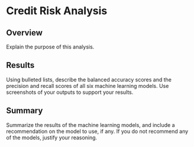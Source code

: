 # **Credit Risk Analysis**

## **Overview**
Explain the purpose of this analysis.

## **Results**
Using bulleted lists, describe the balanced accuracy scores and the precision and recall scores of all six machine learning models. Use screenshots of your outputs to support your results.

## **Summary** 
Summarize the results of the machine learning models, and include a recommendation on the model to use, if any. If you do not recommend any of the models, justify your reasoning.
